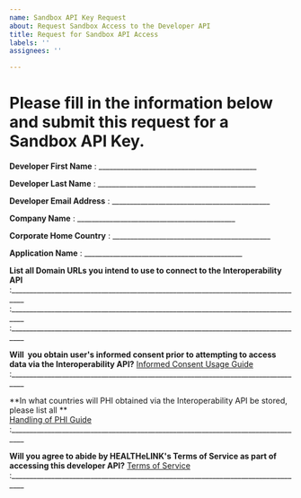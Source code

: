 ```yaml
---
name: Sandbox API Key Request
about: Request Sandbox Access to the Developer API
title: Request for Sandbox API Access
labels: ''
assignees: ''

---
```


# Please fill in the information below and submit this request for a Sandbox API Key.

**Developer First Name**          : ____________________________________________

**Developer Last Name**          : ____________________________________________

**Developer Email Address**    : ____________________________________________

**Company Name**                  : ____________________________________________

**Corporate Home Country**   : ____________________________________________

**Application Name**               : ____________________________________________

**List all Domain URLs you intend to use to connect to the Interoperability API**
:__________________________________________________________________________________
:__________________________________________________________________________________
:__________________________________________________________________________________

**Will  you obtain user's informed consent prior to attempting to access data via the Interoperability API?**  [Informed Consent Usage Guide ](http://github.com)
:__________________________________________________________________________________

**In what countries will PHI obtained via the Interoperability API be stored, please list all **  
[Handling of PHI Guide ](http://github.com)
:__________________________________________________________________________________

**Will you agree to abide by HEALTHeLINK's Terms of Service as part of accessing this developer API?**  [Terms of Service ](http://github.com)
:__________________________________________________________________________________
